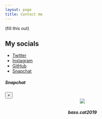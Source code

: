 ```yaml
---
layout: page
title: Contact me
---
```


(fill this out)

## My socials

 - [Twitter](catarinaburghi)
 - [Instagram](catarina_burghi)
 - [GitHub](catarinaburghi)
 - <a data-toggle="modal" data-target="#snapcode" href="">Snapchat</a>


<div class="modal fade" id="snapcode" tabindex="-1" role="dialog" aria-labelledby="exampleModalCenterTitle" aria-hidden="true">
  <div class="modal-dialog modal-dialog-centered" role="document">
    <div class="modal-content">
      <div class="modal-header">
        <h5 class="modal-title" id="exampleModalCenterTitle">Snapchat</h5>
        <button type="button" class="close" data-dismiss="modal" aria-label="Close">
          <span aria-hidden="true">&times;</span>
        </button>
      </div>
      <div class="modal-body" style="align-contents:center; text-align: center">
      <!-- Snapcode -->
        <img src="https://api.retrylife.ca/snapchat/bass.cat2019/snapcode.png" style="margin:auto;">
        <h4><em>bass.cat2019</em></h4>
      </div>
    </div>
  </div>
</div>